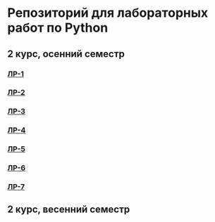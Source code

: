 # Репозиторий для лабораторных работ по Python
## 2 курс, осенний семестр
### [ЛР-1](https://github.com/A1adriel/Python-Programming/tree/main/ЛР-1)
### [ЛР-2](https://github.com/A1adriel/Python-Programming/tree/main/ЛР-2)
### [ЛР-3](https://github.com/A1adriel/Python-Programming/tree/main/ЛР-3)
### [ЛР-4](https://github.com/A1adriel/Python-Programming/tree/main/ЛР-4)
### [ЛР-5](https://github.com/A1adriel/Python-Programming/tree/main/ЛР-5)
### [ЛР-6](https://github.com/A1adriel/Python-Programming/tree/main/ЛР-6)
### [ЛР-7](https://github.com/A1adriel/Python-Programming/tree/main/ЛР-7)

## 2 курс, весенний семестр
